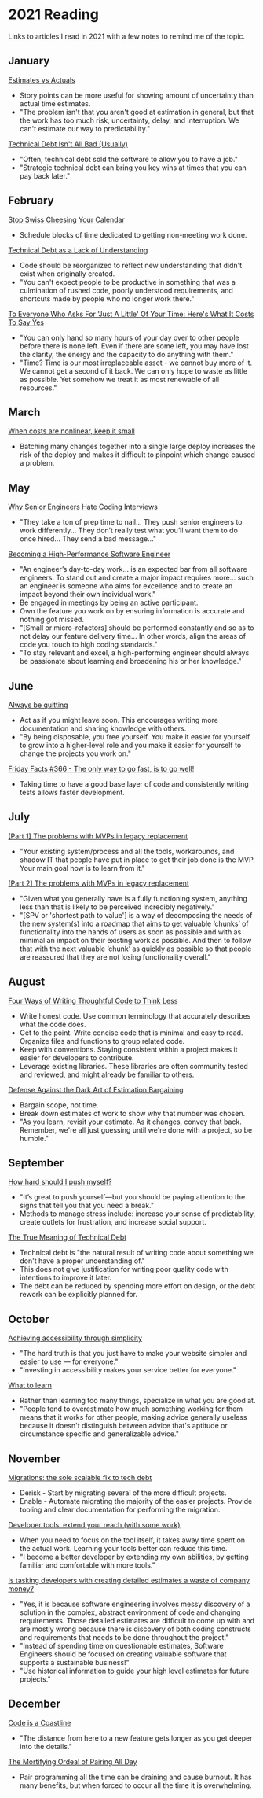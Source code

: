 # 2021 Reading

Links to articles I read in 2021 with a few notes to remind me of the topic.

## January

[Estimates vs Actuals](https://industriallogic.com/blog/estimates-vs-actuals/)

- Story points can be more useful for showing amount of uncertainty than actual time estimates.
- "The problem isn't that you aren't good at estimation in general, but that the work has too much risk, uncertainty, delay, and interruption. We can't estimate our way to predictability."

[Technical Debt Isn't All Bad (Usually)](https://ryanhayes.net/technical-debt-isnt-all-bad-usually/)

- "Often, technical debt sold the software to allow you to have a job."
- "Strategic technical debt can bring you key wins at times that you can pay back later."

## February

[Stop Swiss Cheesing Your Calendar](https://thinkingthrough.substack.com/p/stop-swiss-cheesing-your-calendar)

- Schedule blocks of time dedicated to getting non-meeting work done.

[Technical Debt as a Lack of Understanding](https://daverupert.com/2020/11/technical-debt-as-a-lack-of-understanding/)

- Code should be reorganized to reflect new understanding that didn't exist when originally created.
- "You can't expect people to be productive in something that was a culmination of rushed code, poorly understood requirements, and shortcuts made by people who no longer work there."

[To Everyone Who Asks For 'Just A Little' Of Your Time: Here's What It Costs To Say Yes](https://thoughtcatalog.com/ryan-holiday/2017/01/to-everyone-who-asks-for-just-a-little-of-your-time/)

- "You can only hand so many hours of your day over to other people before there is none left. Even if there are some left, you may have lost the clarity, the energy and the capacity to do anything with them."
- "Time? Time is our most irreplaceable asset - we cannot buy more of it. We cannot get a second of it back. We can only hope to waste as little as possible. Yet somehow we treat it as most renewable of all resources."

## March

[When costs are nonlinear, keep it small](https://jessitron.com/2021/01/18/when-costs-are-nonlinear-keep-it-small/)

- Batching many changes together into a single large deploy increases the risk of the deploy and makes it difficult to pinpoint which change caused a problem.

## May

[Why Senior Engineers Hate Coding Interviews](https://medium.com/swlh/why-senior-engineers-hate-coding-interviews-d583d2855757)

- "They take a ton of prep time to nail... They push senior engineers to work differently... They don’t really test what you’ll want them to do once hired... They send a bad message..."

[Becoming a High-Performance Software Engineer](https://medium.com/riskified-technology/becoming-a-high-performance-software-engineer-895ec6949782)

- "An engineer’s day-to-day work... is an expected bar from all software engineers. To stand out and create a major impact requires more... such an engineer is someone who aims for excellence and to create an impact beyond their own individual work."
- Be engaged in meetings by being an active participant.
- Own the feature you work on by ensuring information is accurate and nothing got missed.
- "[Small or micro-refactors] should be performed constantly and so as to not delay our feature delivery time... In other words, align the areas of code you touch to high coding standards."
- "To stay relevant and excel, a high-performing engineer should always be passionate about learning and broadening his or her knowledge."

## June

[Always be quitting](https://jmmv.dev/2021/04/always-be-quitting.html)

- Act as if you might leave soon. This encourages writing more documentation and sharing knowledge with others.
- "By being disposable, you free yourself. You make it easier for yourself to grow into a higher-level role and you make it easier for yourself to change the projects you work on."

[Friday Facts #366 - The only way to go fast, is to go well!](https://factorio.com/blog/post/fff-366)

- Taking time to have a good base layer of code and consistently writing tests allows faster development.

## July

[[Part 1] The problems with MVPs in legacy replacement](https://www.thoughtworks.com/insights/blog/legacy-modernization/part-1-problems-mvps-legacy-replacement)

- "Your existing system/process and all the tools, workarounds, and shadow IT that people have put in place to get their job done is the MVP. Your main goal now is to learn from it."

[[Part 2] The problems with MVPs in legacy replacement](https://www.thoughtworks.com/insights/blog/legacy-modernization/part-2-problems-mvps-legacy-replacement)

- "Given what you generally have is a fully functioning system, anything less than that is likely to be perceived incredibly negatively."
- "[SPV or 'shortest path to value'] is a way of decomposing the needs of the new system(s) into a roadmap that aims to get valuable ‘chunks’ of functionality into the hands of users as soon as possible and with as minimal an impact on their existing work as possible. And then to follow that with the next valuable ‘chunk’ as quickly as possible so that people are reassured that they are not losing functionality overall."

## August

[Four Ways of Writing Thoughtful Code to Think Less](https://keyholesoftware.com/2021/02/15/four-ways-to-put-developer-experience-first/)

- Write honest code. Use common terminology that accurately describes what the code does.
- Get to the point. Write concise code that is minimal and easy to read. Organize files and functions to group related code.
- Keep with conventions. Staying consistent within a project makes it easier for developers to contribute.
- Leverage existing libraries. These libraries are often community tested and reviewed, and might already be familiar to others.

[Defense Against the Dark Art of Estimation Bargaining](http://www.monkeyandcrow.com/blog/estimation_bargaining/)

- Bargain scope, not time.
- Break down estimates of work to show why that number was chosen.
- "As you learn, revisit your estimate. As it changes, convey that back. Remember, we're all just guessing until we're done with a project, so be humble."

## September

[How hard should I push myself?](https://every.to/superorganizers/how-hard-should-i-push-myself)

- "It’s great to push yourself—but you should be paying attention to the signs that tell you that you need a break."
- Methods to manage stress include: increase your sense of predictability, create outlets for frustration, and increase social support.

[The True Meaning of Technical Debt](https://refactoring.fm/p/the-true-meaning-of-technical-debt)

- Technical debt is "the natural result of writing code about something we don't have a proper understanding of."
- This does not give justification for writing poor quality code with intentions to improve it later.
- The debt can be reduced by spending more effort on design, or the debt rework can be explicitly planned for.

## October

[Achieving accessibility through simplicity](https://sourcehut.org/blog/2020-05-27-accessibility-through-simplicity/)

- "The hard truth is that you just have to make your website simpler and easier to use — for everyone."
- "Investing in accessibility makes your service better for everyone."

[What to learn](https://danluu.com/learn-what/)

- Rather than learning too many things, specialize in what you are good at.
- "People tend to overestimate how much something working for them means that it works for other people, making advice generally useless because it doesn't distinguish between advice that's aptitude or circumstance specific and generalizable advice."

## November

[Migrations: the sole scalable fix to tech debt](https://lethain.com/migrations/)

- Derisk - Start by migrating several of the more difficult projects.
- Enable - Automate migrating the majority of the easier projects. Provide tooling and clear documentation for performing the migration.

[Developer tools: extend your reach (with some work)](https://jessitron.com/2020/06/07/developer-tools-extend-your-reach-with-some-work/)

- When you need to focus on the tool itself, it takes away time spent on the actual work. Learning your tools better can reduce this time.
- "I become a better developer by extending my own abilities, by getting familiar and comfortable with more tools."

[Is tasking developers with creating detailed estimates a waste of company money?](https://iism.org/article/is-tasking-developers-with-creating-detailed-estimates-a-waste-of-company-money-42)

- "Yes, it is because software engineering involves messy discovery of a solution in the complex, abstract environment of code and changing requirements. Those detailed estimates are difficult to come up with and are mostly wrong because there is discovery of both coding constructs and requirements that needs to be done throughout the project."
- "Instead of spending time on questionable estimates, Software Engineers should be focused on creating valuable software that supports a sustainable business!"
- "Use historical information to guide your high level estimates for future projects."

## December

[Code is a Coastline](https://jessitron.com/2020/09/19/code-is-a-coastline/)

- "The distance from here to a new feature gets longer as you get deeper into the details."

[The Mortifying Ordeal of Pairing All Day](https://www.simplermachines.com/the-mortifying-ordeal-of-pairing-all-day/)

- Pair programming all the time can be draining and cause burnout. It has many benefits, but when forced to occur all the time it is overwhelming.
